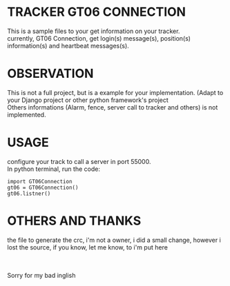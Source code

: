 TRACKER GT06 CONNECTION
===================

This is a sample files to your get information on your tracker.<br/>
currently, GT06 Connection, get login(s) message(s), position(s) information(s) and heartbeat messages(s).


OBSERVATION
===========
This is not a full project, but is a example for your implementation. (Adapt to your Django project or other python framework's project <br/>
Others informations (Alarm, fence, server call to tracker and others) is not implemented.<br/>


USAGE
===========
configure your track to call a server in port 55000.<br/>
In python terminal, run the code:

    import GT06Connection
    gt06 = GT06Connection()
    gt06.listner()


OTHERS AND THANKS
=================
the file to generate the crc, i'm not a owner, i did a small change, however i lost the source, if you know, let me know, to i'm put here

<br/><br/>
Sorry for my bad inglish
